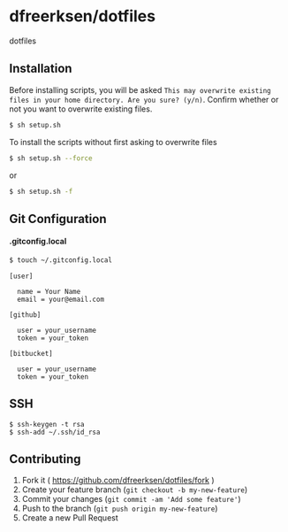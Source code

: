 # dfreerksen/dotfiles

dotfiles

## Installation

Before installing scripts, you will be asked `This may overwrite existing files in your home directory. Are you sure? (y/n)`. Confirm whether or not you want to overwrite existing files.

```bash
$ sh setup.sh
```

To install the scripts without first asking to overwrite files

```bash
$ sh setup.sh --force
```

or

```bash
$ sh setup.sh -f
```

## Git Configuration

#### .gitconfig.local

```bash
$ touch ~/.gitconfig.local
```

```
[user]

  name = Your Name
  email = your@email.com

[github]

  user = your_username
  token = your_token

[bitbucket]

  user = your_username
  token = your_token
```

## SSH

```
$ ssh-keygen -t rsa
$ ssh-add ~/.ssh/id_rsa
```

## Contributing

1. Fork it ( https://github.com/dfreerksen/dotfiles/fork )
2. Create your feature branch (`git checkout -b my-new-feature`)
3. Commit your changes (`git commit -am 'Add some feature'`)
4. Push to the branch (`git push origin my-new-feature`)
5. Create a new Pull Request

